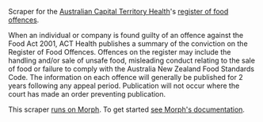 Scraper for the [Australian Capital Territory Health](https://www.health.act.gov.au/)'s [register of food offences](http://www.health.act.gov.au/public-information/businesses/food-safety-regulation/register-food-offences).

When an individual or company is found guilty of an offence against the Food Act 2001, ACT Health publishes a summary of the conviction on the Register of Food Offences. Offences on the register may include the handling and/or sale of unsafe food, misleading conduct relating to the sale of food or failure to comply with the Australia New Zealand Food Standards Code. The information on each offence will generally be published for 2 years following any appeal period. Publication will not occur where the court has made an order preventing publication.

This scraper [runs on Morph](https://morph.io/auxesis/act_register_of_food_offences). To get started [see Morph's documentation](https://morph.io/documentation).
